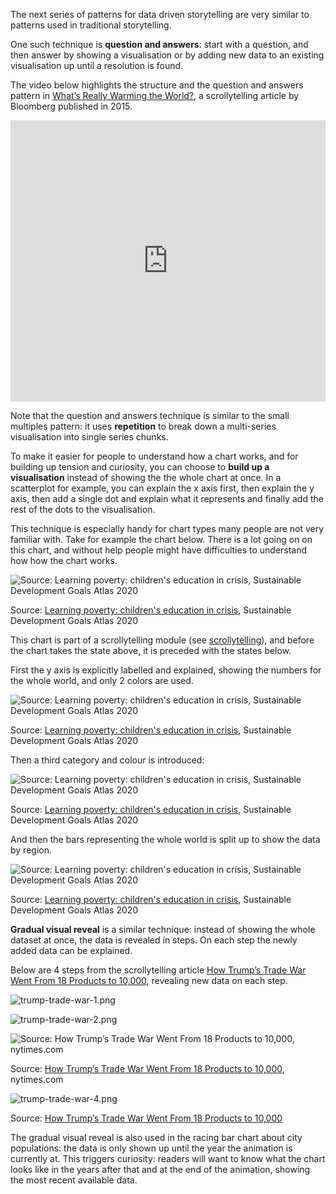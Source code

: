 The next series of patterns for data driven storytelling are very similar to patterns used in traditional storytelling.

One such technique is **question and answers**: start with a question, and then answer by showing a visualisation or by adding new data to an existing visualisation up until a resolution is found.

The video below highlights the structure and the question and answers pattern in [What’s Really Warming the World?](https://www.bloomberg.com/graphics/2015-whats-warming-the-world/), a scrollytelling article by Bloomberg published in 2015.

<iframe width="100%" height="450" src="https://www.youtube.com/embed/Bjrb_ErvvPs" title="YouTube video player" frameborder="0" allow="accelerometer; autoplay; clipboard-write; encrypted-media; gyroscope; picture-in-picture; web-share" allowfullscreen></iframe>

Note that the question and answers technique is similar to the small multiples pattern: it uses **repetition** to break down a multi-series visualisation into single series chunks.

To make it easier for people to understand how a chart works, and for building up tension and curiosity, you can choose to **build up a visualisation** instead of showing the the whole chart at once. In a scatterplot for example, you can explain the x axis first, then explain the y axis, then add a single dot and explain what it represents and finally add the rest of the dots to the visualisation.

This technique is especially handy for chart types many people are not very familiar with. Take for example the chart below. There is a lot going on on this chart, and without help people might have difficulties to understand how how the chart works.

![Source: [Learning poverty: children's education in crisis](https://datatopics.worldbank.org/sdgatlas/goal-4-quality-education/), Sustainable Development Goals Atlas 2020 ](Patterns%20for%20data%20driven%20stories%2034fe0220a7d64297ae6ccf534303e18f/shifted-marimekko-4.png)

Source: [Learning poverty: children's education in crisis](https://datatopics.worldbank.org/sdgatlas/goal-4-quality-education/), Sustainable Development Goals Atlas 2020 

This chart is part of a scrollytelling module (see <span class='internal-link'>[scrollytelling](scrollytelling)</span>), and before the chart takes the state above, it is preceded with the states below.

First the y axis is explicitly labelled and explained, showing the numbers for the whole world, and only 2 colors are used.

![Source: [Learning poverty: children's education in crisis](https://datatopics.worldbank.org/sdgatlas/goal-4-quality-education/), Sustainable Development Goals Atlas 2020 ](Patterns%20for%20data%20driven%20stories%2034fe0220a7d64297ae6ccf534303e18f/shifted-marimekko-1.png)

Source: [Learning poverty: children's education in crisis](https://datatopics.worldbank.org/sdgatlas/goal-4-quality-education/), Sustainable Development Goals Atlas 2020 

Then a third category and colour is introduced:

![Source: [Learning poverty: children's education in crisis](https://datatopics.worldbank.org/sdgatlas/goal-4-quality-education/), Sustainable Development Goals Atlas 2020](Patterns%20for%20data%20driven%20stories%2034fe0220a7d64297ae6ccf534303e18f/shifted-marimekko-2.png)

Source: [Learning poverty: children's education in crisis](https://datatopics.worldbank.org/sdgatlas/goal-4-quality-education/), Sustainable Development Goals Atlas 2020

And then the bars representing the whole world is split up to show the data by region.

![Source: [Learning poverty: children's education in crisis](https://datatopics.worldbank.org/sdgatlas/goal-4-quality-education/), Sustainable Development Goals Atlas 2020](Patterns%20for%20data%20driven%20stories%2034fe0220a7d64297ae6ccf534303e18f/shifted-marimekko-3.png)

Source: [Learning poverty: children's education in crisis](https://datatopics.worldbank.org/sdgatlas/goal-4-quality-education/), Sustainable Development Goals Atlas 2020

**Gradual visual reveal** is a similar technique: instead of showing the whole dataset at once, the data is revealed in steps. On each step the newly added data can be explained.

Below are 4 steps from the scrollytelling article [How Trump’s Trade War Went From 18 Products to 10,000](https://www.nytimes.com/interactive/2018/07/11/business/trade-war.html), revealing new data on each step.

![trump-trade-war-1.png](Patterns%20for%20data%20driven%20stories%2034fe0220a7d64297ae6ccf534303e18f/trump-trade-war-1.png)

![trump-trade-war-2.png](Patterns%20for%20data%20driven%20stories%2034fe0220a7d64297ae6ccf534303e18f/trump-trade-war-2.png)

![Source: [How Trump’s Trade War Went From 18 Products to 10,000](https://www.nytimes.com/interactive/2018/07/11/business/trade-war.html), nytimes.com](Patterns%20for%20data%20driven%20stories%2034fe0220a7d64297ae6ccf534303e18f/trump-trade-war-3.png)

Source: [How Trump’s Trade War Went From 18 Products to 10,000](https://www.nytimes.com/interactive/2018/07/11/business/trade-war.html), nytimes.com

![trump-trade-war-4.png](Patterns%20for%20data%20driven%20stories%2034fe0220a7d64297ae6ccf534303e18f/trump-trade-war-4.png)

Source: [How Trump’s Trade War Went From 18 Products to 10,000](https://www.nytimes.com/interactive/2018/07/11/business/trade-war.html)

The gradual visual reveal is also used in the racing bar chart about city populations: the data is only shown up until the year the animation is currently at. This triggers curiosity: readers will want to know what the chart looks like in the years after that and at the end of the animation, showing the most recent available data.
